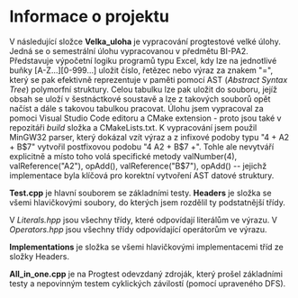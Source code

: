 # Informace o projektu #
V následující složce **__Velka_uloha__** je vypracování progtestové velké úlohy. Jedná se o semestrální úlohu vypracovanou v předmětu BI-PA2. Představuje výpočetní logiku programů typu Excel, kdy lze na jednotlivé buňky [A-Z...][0-999...] uložit číslo, řetězec nebo výraz za znakem "=", který se pak efektivně reprezentuje v paměti pomocí AST (_Abstract Syntax Tree_) polymorfní struktury. Celou tabulku lze pak uložit do souboru, jejíž obsah se uloží v šestnáctkové soustavě a lze z takových souborů opět načíst a dále s takovou tabulkou pracovat. Úlohu jsem vypracoval za pomoci Visual Studio Code editoru a CMake extension - proto jsou také v repozitáři _build_ složka a CMakeLists.txt. K vypracování jsem použil MinGW32 parser, který dokázal vzít výraz a z infixové podoby typu "4 + A2 + B$7" vytvořil postfixovou podobu "4 A2 + B$7 +". Tohle ale nevytváří explicitně a místo toho volá specifické metody valNumber(4), valReference("A2"), opAdd(), valReference("B$7"), opAdd() -- jejichž implementace byla klíčová pro korektní vytvoření AST datové struktury.

**Test.cpp** je hlavní souborem se základními testy. **Headers** je složka se všemi hlavičkovými soubory, do kterých jsem rozdělil ty podstatnější třídy. 

V _Literals.hpp_ jsou všechny třídy, které odpovídají literálům ve výrazu. V _Operators.hpp_ jsou všechny třídy odpovídající operátorům ve výrazu.

**Implementations** je složka se všemi hlavičkovými implementacemi tříd ze složky Headers.

**All_in_one.cpp** je na Progtest odevzdaný zdroják, který prošel základními testy a nepovinným testem cyklických závilostí (pomocí upraveného DFS).
